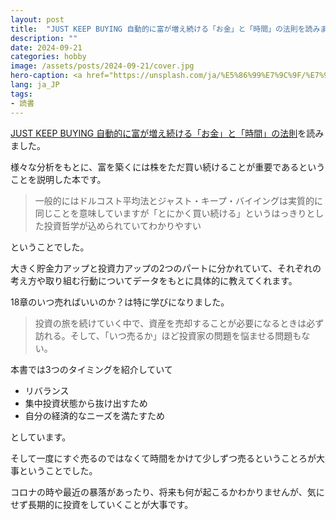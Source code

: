 ```yaml
---
layout: post
title:  "JUST KEEP BUYING 自動的に富が増え続ける「お金」と「時間」の法則を読みました"
description: ""
date: 2024-09-21
categories: hobby
image: /assets/posts/2024-09-21/cover.jpg
hero-caption: <a href="https://unsplash.com/ja/%E5%86%99%E7%9C%9F/%E7%9F%B3%E3%81%AE%E4%B8%8A%E3%81%AE%E8%8C%B6%E8%89%B2%E3%81%A8%E9%9D%92%E3%81%AE%E7%A0%82%E6%99%82%E8%A8%88%E3%81%AE%E3%82%BB%E3%83%AC%E3%82%AF%E3%83%86%E3%82%A3%E3%83%96%E3%83%95%E3%82%A9%E3%83%BC%E3%82%AB%E3%82%B9%E5%86%99%E7%9C%9F-BXOXnQ26B7o?utm_content=creditCopyText&utm_medium=referral&utm_source=unsplash">Unsplash</a>の<a href="https://unsplash.com/ja/@aronvisuals?utm_content=creditCopyText&utm_medium=referral&utm_source=unsplash">Aron Visuals</a>が撮影した写真
lang: ja_JP
tags:
- 読書
---
```

[JUST KEEP BUYING 自動的に富が増え続ける「お金」と「時間」の法則](https://amzn.asia/d/fOtqeK8)を読みました。

様々な分析をもとに、富を築くには株をただ買い続けることが重要であるということを説明した本です。

> 一般的にはドルコスト平均法とジャスト・キープ・バイイングは実質的に同じことを意味していますが「とにかく買い続ける」というはっきりとした投資哲学が込められていてわかりやすい

ということでした。

大きく貯金力アップと投資力アップの2つのパートに分かれていて、それぞれの考え方や取り組む行動についてデータをもとに具体的に教えてくれます。

18章のいつ売ればいいのか？は特に学びになりました。

> 投資の旅を続けていく中で、資産を売却することが必要になるときは必ず訪れる。そして、「いつ売るか」ほど投資家の問題を悩ませる問題もない。

本書では3つのタイミングを紹介していて

- リバランス
- 集中投資状態から抜け出すため
- 自分の経済的なニーズを満たすため

としています。

そして一度にすぐ売るのではなくて時間をかけて少しずつ売るということろが大事ということでした。

コロナの時や最近の暴落があったり、将来も何が起こるかわかりませんが、気にせず長期的に投資をしていくことが大事です。
